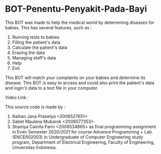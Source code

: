 # BOT-Penentu-Penyakit-Pada-Bayi

This BOT was made to help the medical world by determining diseases for babies. This has several features, such as :
1. Running tests to babies
2. Filling the patient's data
3. Calculate the patient's data
4. Erasing the data
5. Managing staff's data
6. Help
7. Exit

This BOT will match your complaints on your babies and determine its disease. This BOT is easy to access and could also print the patient's data and login's data to a text file in your computer. 

Video Link : 

This source code is made by :
1. Raihan Jana Prasetya <2006527651>
2. Sabet Maulana Mubarok <2006577353>
3. Shaniya Camita Farin <2006534865>
as final programming assignment in Even Semester 2020/2021 for course Advance Programming + Lab. (ENCE602003) in Undergraduate of Computer Engineering study program, Department of Electrical Engineering, Faculty of Engineering, Universitas Indonesia.
